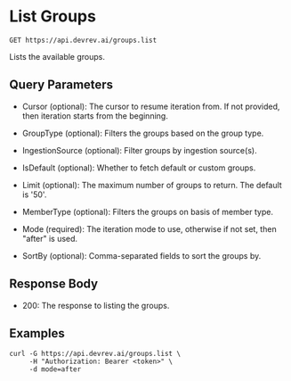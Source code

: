 # List Groups

```http
GET https://api.devrev.ai/groups.list
```

Lists the available groups.



## Query Parameters

- Cursor (optional): The cursor to resume iteration from. If not provided, then iteration
starts from the beginning.

- GroupType (optional): Filters the groups based on the group type.
- IngestionSource (optional): Filter groups by ingestion source(s).
- IsDefault (optional): Whether to fetch default or custom groups.
- Limit (optional): The maximum number of groups to return. The default is '50'.

- MemberType (optional): Filters the groups on basis of member type.
- Mode (required): The iteration mode to use, otherwise if not set, then "after" is
used.

- SortBy (optional): Comma-separated fields to sort the groups by.

## Response Body

- 200: The response to listing the groups.

## Examples

```shell
curl -G https://api.devrev.ai/groups.list \
     -H "Authorization: Bearer <token>" \
     -d mode=after
```